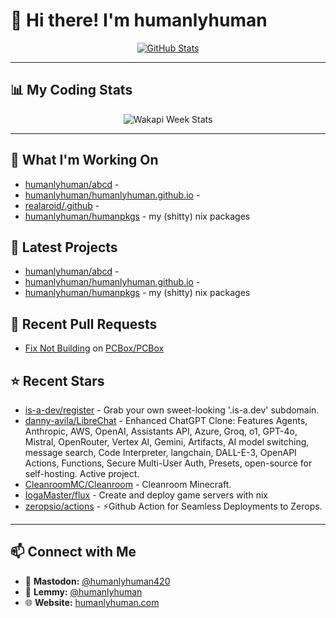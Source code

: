 # 👋 Hi there! I'm **humanlyhuman**

<p align="center">
  <a href="https://github.com/anuraghazra/github-readme-stats">
    <img align="center" src="https://github-readme-stats.vercel.app/api?username=humanlyhuman&show_icons=true&theme=react" alt="GitHub Stats" />
  </a>
</p>

---

## 📊 My Coding Stats  

<p align="center">
    <img src="https://github-readme-stats.vercel.app/api/wakatime?username=humanlyhunan&api_domain=wakapi.dev&bg_color=1A202C&title_color=2F855A&icon_color=2F855A&text_color=ffffff&custom_title=Wakapi%20Week%20Stats&layout=compact" alt="Wakapi Week Stats" />
</p>

---

## 🚀 What I'm Working On

- [humanlyhuman/abcd](https://github.com/humanlyhuman/abcd) - 
- [humanlyhuman/humanlyhuman.github.io](https://github.com/humanlyhuman/humanlyhuman.github.io) - 
- [realaroid/.github](https://github.com/realaroid/.github) - 
- [humanlyhuman/humanpkgs](https://github.com/humanlyhuman/humanpkgs) - my (shitty) nix packages

## 🌱 Latest Projects

- [humanlyhuman/abcd](https://github.com/humanlyhuman/abcd) - 
- [humanlyhuman/humanlyhuman.github.io](https://github.com/humanlyhuman/humanlyhuman.github.io) - 
- [humanlyhuman/humanpkgs](https://github.com/humanlyhuman/humanpkgs) - my (shitty) nix packages

## 🔨 Recent Pull Requests

- [Fix Not Building](https://github.com/PCBox/PCBox/pull/80) on [PCBox/PCBox](https://github.com/PCBox/PCBox)

## ⭐ Recent Stars

- [is-a-dev/register](https://github.com/is-a-dev/register) - Grab your own sweet-looking &#39;.is-a.dev&#39; subdomain.
- [danny-avila/LibreChat](https://github.com/danny-avila/LibreChat) - Enhanced ChatGPT Clone: Features Agents, Anthropic, AWS, OpenAI, Assistants API, Azure, Groq, o1, GPT-4o, Mistral, OpenRouter, Vertex AI, Gemini, Artifacts, AI model switching, message search, Code Interpreter, langchain, DALL-E-3, OpenAPI Actions, Functions, Secure Multi-User Auth, Presets, open-source for self-hosting. Active project.
- [CleanroomMC/Cleanroom](https://github.com/CleanroomMC/Cleanroom) - Cleanroom Minecraft.
- [IogaMaster/flux](https://github.com/IogaMaster/flux) - Create and deploy game servers with nix
- [zeropsio/actions](https://github.com/zeropsio/actions) - ⚡️Github Action for Seamless Deployments to Zerops.

---

## 📫 Connect with Me  
- 🐘 **Mastodon:** [@humanlyhuman420](https://universeodon.com/@humanlyhuman420)  
- 🌿 **Lemmy:** [@humanlyhuman](https://lemmy.today/u/humanlyhuman)  
- 🌐 **Website:** [humanlyhuman.com](https://humanlyhuman.com)
